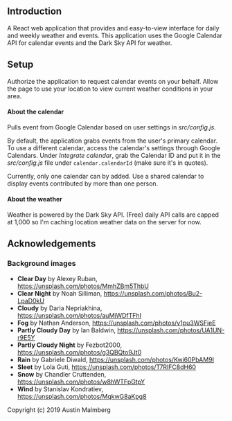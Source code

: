 ## Introduction

A React web application that provides and easy-to-view interface for daily and weekly weather and events. This application uses the Google Calendar API for calendar events and the Dark Sky API for weather.

## Setup

Authorize the application to request calendar events on your behalf. Allow the page to use your location to view current weather conditions in your area.

#### About the calendar

Pulls event from Google Calendar based on user settings in *src/config.js*.

By default, the application grabs events from the user's primary calendar. To use a different calendar, access the calendar's settings through Google Calendars. Under *Integrate calendar*, grab the Calendar ID and put it in the *src/config.js* file under `calendar.calendarId` (make sure it's in quotes).

Currently, only one calendar can by added. Use a shared calendar to display events contributed by more than one person.

#### About the weather

Weather is powered by the Dark Sky API. (Free) daily API calls are capped at 1,000 so I'm caching location weather data on the server for now.

## Acknowledgements

### Background images

  - **Clear Day** by Alexey Ruban, https://unsplash.com/photos/MmhZBm5ThbU
  - **Clear Night** by Noah Silliman, https://unsplash.com/photos/Bu2-LpaD0kU
  - **Cloudy** by Daria Nepriakhina, https://unsplash.com/photos/auMjWDfTFhI
  - **Fog** by Nathan Anderson, https://unsplash.com/photos/v1pu3WSFieE
  - **Partly Cloudy Day** by Ian Baldwin, https://unsplash.com/photos/UA1UN-r9E5Y
  - **Partly Cloudy Night** by Fezbot2000, https://unsplash.com/photos/g3QBQto9Jt0
  - **Rain** by Gabriele Diwald, https://unsplash.com/photos/Kwi60PbAM9I
  - **Sleet** by Lola Guti, https://unsplash.com/photos/T7RlFC8dH60
  - **Snow** by Chandler Cruttenden, https://unsplash.com/photos/w8hWTFpGtpY
  - **Wind** by Stanislav Kondratiev, https://unsplash.com/photos/MqkwG8aKpg8





Copyright (c) 2019 Austin Malmberg

